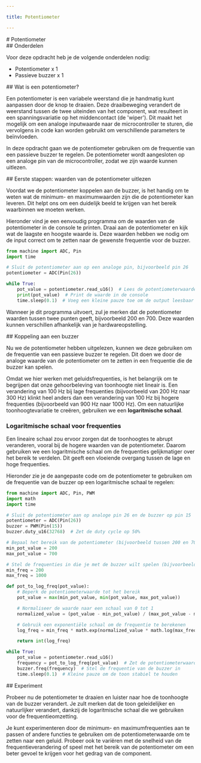 ```yaml
---

title: Potentiometer

---
```


<div class="header1" id="top" markdown = "1"># Potentiometer</div>

<div class="header2" markdown = "1">## Onderdelen</div>

Voor deze opdracht heb je de volgende onderdelen nodig:

- Potentiometer x 1
- Passieve buzzer x 1

<div class="header2" markdown = "1">## Wat is een potentiometer?</div>

Een potentiometer is een variabele weerstand die je handmatig kunt aanpassen door de knop te draaien. Deze draaibeweging verandert de weerstand tussen de twee uiteinden van het component, wat resulteert in een spanningsvariatie op het middencontact (de 'wiper'). Dit maakt het mogelijk om een analoge inputwaarde naar de microcontroller te sturen, die vervolgens in code kan worden gebruikt om verschillende parameters te beïnvloeden.

In deze opdracht gaan we de potentiometer gebruiken om de frequentie van een passieve buzzer te regelen. De potentiometer wordt aangesloten op een analoge pin van de microcontroller, zodat we zijn waarde kunnen uitlezen.

<div class="header2" markdown = "1">## Eerste stappen: waarden van de potentiometer uitlezen</div>

Voordat we de potentiometer koppelen aan de buzzer, is het handig om te weten wat de minimum- en maximumwaarden zijn die de potentiometer kan leveren. Dit helpt ons om een duidelijk beeld te krijgen van het bereik waarbinnen we moeten werken.

Hieronder vind je een eenvoudig programma om de waarden van de potentiometer in de console te printen. Draai aan de potentiometer en kijk wat de laagste en hoogste waarde is. Deze waarden hebben we nodig om de input correct om te zetten naar de gewenste frequentie voor de buzzer.

```python
from machine import ADC, Pin
import time

# Sluit de potentiometer aan op een analoge pin, bijvoorbeeld pin 26
potentiometer = ADC(Pin(26))

while True:
    pot_value = potentiometer.read_u16()  # Lees de potentiometerwaarde
    print(pot_value)  # Print de waarde in de console
    time.sleep(0.1)  # Voeg een kleine pauze toe om de output leesbaar te houden
```

Wanneer je dit programma uitvoert, zul je merken dat de potentiometer waarden tussen twee punten geeft, bijvoorbeeld 200 en 700. Deze waarden kunnen verschillen afhankelijk van je hardwareopstelling.

<div class="header2" markdown = "1">## Koppeling aan een buzzer</div>

Nu we de potentiometer hebben uitgelezen, kunnen we deze gebruiken om de frequentie van een passieve buzzer te regelen. Dit doen we door de analoge waarde van de potentiometer om te zetten in een frequentie die de buzzer kan spelen.

Omdat we hier werken met geluidsfrequenties, is het belangrijk om te begrijpen dat onze gehoorbeleving van toonhoogte niet lineair is. Een verandering van 100 Hz bij lage frequenties (bijvoorbeeld van 200 Hz naar 300 Hz) klinkt heel anders dan een verandering van 100 Hz bij hogere frequenties (bijvoorbeeld van 900 Hz naar 1000 Hz). Om een natuurlijke toonhoogtevariatie te creëren, gebruiken we een **logaritmische schaal**.

### Logaritmische schaal voor frequenties

Een lineaire schaal zou ervoor zorgen dat de toonhoogtes te abrupt veranderen, vooral bij de hogere waarden van de potentiometer. Daarom gebruiken we een logaritmische schaal om de frequenties gelijkmatiger over het bereik te verdelen. Dit geeft een vloeiende overgang tussen de lage en hoge frequenties.

Hieronder zie je de aangepaste code om de potentiometer te gebruiken om de frequentie van de buzzer op een logaritmische schaal te regelen:

```python
from machine import ADC, Pin, PWM
import math
import time

# Sluit de potentiometer aan op analoge pin 26 en de buzzer op pin 15
potentiometer = ADC(Pin(26))
buzzer = PWM(Pin(15))
buzzer.duty_u16(32768)  # Zet de duty cycle op 50%

# Bepaal het bereik van de potentiometer (bijvoorbeeld tussen 200 en 700)
min_pot_value = 200
max_pot_value = 700

# Stel de frequenties in die je met de buzzer wilt spelen (bijvoorbeeld 200Hz tot 1000Hz)
min_freq = 200
max_freq = 1000

def pot_to_log_freq(pot_value):
    # Beperk de potentiometerwaarde tot het bereik
    pot_value = max(min_pot_value, min(pot_value, max_pot_value))

    # Normaliseer de waarde naar een schaal van 0 tot 1
    normalized_value = (pot_value - min_pot_value) / (max_pot_value - min_pot_value)

    # Gebruik een exponentiële schaal om de frequentie te berekenen
    log_freq = min_freq * math.exp(normalized_value * math.log(max_freq / min_freq))

    return int(log_freq)

while True:
    pot_value = potentiometer.read_u16()
    frequency = pot_to_log_freq(pot_value)  # Zet de potentiometerwaarde om in een frequentie
    buzzer.freq(frequency)  # Stel de frequentie van de buzzer in
    time.sleep(0.1)  # Kleine pauze om de toon stabiel te houden
```

<div class="header2" markdown = "1">## Experiment</div>

Probeer nu de potentiometer te draaien en luister naar hoe de toonhoogte van de buzzer verandert. Je zult merken dat de toon geleidelijker en natuurlijker verandert, dankzij de logaritmische schaal die we gebruiken voor de frequentieomzetting.

Je kunt experimenteren door de minimum- en maximumfrequenties aan te passen of andere functies te gebruiken om de potentiometerwaarde om te zetten naar een geluid. Probeer ook te variëren met de snelheid van de frequentieverandering of speel met het bereik van de potentiometer om een beter gevoel te krijgen voor het gedrag van de component.
